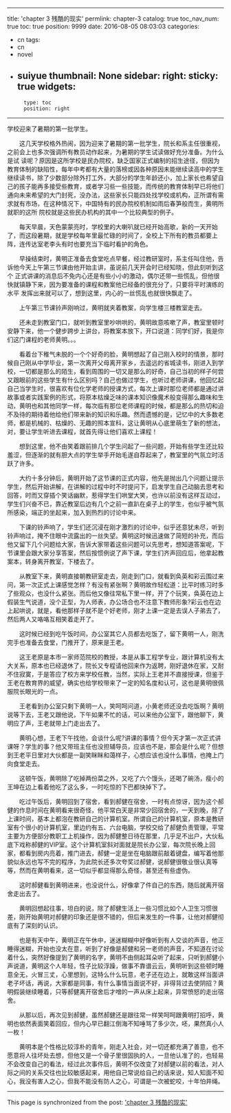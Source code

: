 
---
title: 'chapter 3 残酷的现实'
permlink: chapter-3
catalog: true
toc_nav_num: true
toc: true
position: 9999
date: 2016-08-05 08:03:03
categories:
- cn
tags:
- cn
- novel
- suiyue
thumbnail: None
sidebar:
    right:
        sticky: true
widgets:
    -
        type: toc
        position: right
---


学校迎来了暑期的第一批学生。

　　这几天学校格外热闹，因为迎来了暑期的第一批学生，院长和系主任很重视，之前会上也多次强调所有教员动作起来，为暑期的学生试读做好充分准备。为什么是试 读呢？原因是这所学校是民办院校，缺乏国家正式编制的招生途径，但因为教育体制的缺陷性，每年中考都有大量的落榜或因各种原因未能继续读高中的学生继续读书，除了少数部分除外打工外，大部分的学生年龄还小，加上家长也希望自己的孩子能再多接受些教育，或者学习些一些技能，而传统的教育体制早已将他们通向未来希望的大门封死，没办法，这些家长只能四处找学校或机构，正所谓有需求就有市场，在这种情况下，中国特有的民办院校机制如雨后春笋般而生，黄明所就职的这所 院校就是这些民办机构的其中一个比较典型的例子。

　　每天早晨，天色蒙蒙亮时，学校里的大喇叭就已经开始高歌，新的一天开始了，而这段暑期，就是学校每年里最忙碌的时间了，全校上下所有的教员都要上阵，连传达室老李头有时也要充当下临时看护的角色。

　　早操结束时，黄明正准备去食堂吃点早餐，经过教研室时，系主任叫住他，告诉他今天上午第三节课由他开始主讲，虽说前几天开会时已经知晓，但此刻听到这个 正式讲课的消息后不免内心还是有些小小的激动，偶尔还带一些慌乱，但他很快就镇静下来，因为要准备的课程和教案他已经备的很充分了，只要将平时演练的水平 发挥出来就可以了，想到这里，内心的一丝慌乱也就很快飘走了。

　　上午第三节课铃声刚响过，黄明就夹着教案，向学生楼三楼教室走去。

　　还未走到教室门口，就听到教室里吵哄哄的，黄明故意咳嗽了声，教室里顿时安静下来，他一个健步跨步上讲台，将教案本放下，开口说道：同学们好，我是你们这门课程的老师黄明。。。

　　看着台下稚气未脱的一个个好奇的脸，黄明想起了自己刚入校时的情景，那时候自己刚从中学毕业，第一次离开父母离开家乡，去遥远的省城读书，刚进入到学校，一切都是那么的陌生，看到周围的一切又是那么的好奇，自己当初的样子何尝又跟眼前的这些学生有什么区别吗？自己也做过学生，也听过老师讲课，他回忆起自己当学生时，很喜欢有位化学老师的授课方式，每次上课时那位老师都是通过讲故事或者实践案例的形式，将原本枯燥乏味的课本知识像魔术般变得那么趣味和生动，黄明也和其他同学一样，每次临有那位老师课程的时候，都是那么的热切和迫不及待的期待着他给他们带来新的知识和乐趣。然而遗憾的是，记忆中的大多数老师，都是机械的、枯燥的、无趣的照本宣科，这让黄明从心底里萌生了新的想法，对，要让学生听进去课程，就首先得让他们喜欢上课程！

　　想到这里，他不由笑着跟前排几个学生问起了一些问题，开始有些学生还比较羞涩，但逐渐的就有胆大点的学生举手开始毛遂自荐起来了，教室里的气氛立时活跃了许多。

　　大约十多分钟后，黄明开始了这节课的正式内容，他先是抛出几个问题让提示学生，然后开始讲解，在讲解的过程中时不时提问下，启发学生自己动脑去思考和回答，时而又穿插个笑话幽默，惹得学生们哄堂大笑，也许以前没有这样互动过，学生们兴奋不已，靠近教室后边有几个之前一直趴在桌子上的学生，也似乎被气氛所感染，端正的坐起来，加入到热烈的讨论中来。

　　下课的铃声响了，学生们还沉浸在刚才激烈的讨论中，似乎还意犹未尽，听到铃声响过，掩不住眼中流露出的一丝失望。黄明这时候迅速做了简短的补充，而后他又留下几个问题给大家，告诉大家带着这些问题可以先思考，想知道答案呢，下节课里会跟大家分享答案，然后按惯例说了声下课，学生们齐声回应后，他拿起教案本，转身离开教室，下楼去了。

　　从教室下来，黄明直接朝教研室走去，刚走到门口，就看到奂英和彩云围过来问，第一次正式上课感觉怎样？有没有紧张啊？黄明故作轻松道：比平时练习时多了些观众，也没什么紧张。而后他又像往常私下里一样，开了个玩笑，奂英在边上假装生气说道，没个正型，为人师表，办公场合也不注意下教师形象?彩云也在边上起哄说，就是，看他那样子就不是个好老师，刚才上课一定是去误人子弟去了，然后两人又咯咯互相笑着走开了。

　　这时候已经到吃午饭时间，办公室其它人员都去吃饭了，留下黄明一人，刚洗完手也准备去食堂，门推开了，原来是王老。

　　这王老原是本市一家师范院校的教授，本是从事工程学专业，跟计算机没有太大关系，原本也已经退休了，院长又专程请他回来作为返聘，刚好退休在家，又耐不住寂寞，于是答应了校方来学校任教，当然，实际上王老并不直接授课，但鉴于王老在教育界的威望，确实也给学校带来了一定的知名度和认可，这也是黄明很佩服院长眼光的一点。

　　王老看到办公室只剩下黄明一人，笑呵呵问道，小黄老师还没去吃饭啊？黄明说等下去，王老又跟他说，下午如果不忙的话，可以来他办公室下，跟他聊下，黄明应了声，王老就带上门走出去了。

　　黄明心想，王老下午找他，会谈什么呢?讲课的事情？但今天才第一次正式讲课呀？学生的事？他又带班主任也没担辅导员，应该也不是，那会是什么呢？但想到王老平日里对大伙都是一副笑眯眯和蔼样子，心想应该也没什么事情，也掩上门向食堂走去。

　　这顿午饭，黄明除了吃掉两份菜之外，又吃了六个馒头，还喝了碗汤，瘦小的王坤在边上看着他吃了这么多，一时吃惊的下巴都快掉下了。

　　吃过午饭后，黄明回到了宿舍，看到郝健在宿舍，一时有点惊讶，因为这个郝健的作息时间在黄明看来很奇怪，他平常白天是非常少回宿舍的，一天到晚，除了上课时间，基本上都泡在教研自己的计算机室。所谓自己的计算机室，原本是教研室有个很小的计算机室，里边约有五、六台电脑，学校交给了郝健负责管理，平常主要为方便部分教职工上机操作，因为郝健整日待在那里，几乎足不出户，大伙私底下戏称郝健的VIP室。这个计算机室斜对面就是院长办公室，每次院长晚上回家，都看到房内亮着，推门进去，郝健一定是坐在电脑跟前敲着键盘，编写着他那貌似永远也写不完的程序，为此院长还多次夸奖过郝健，说郝健很敬业很认真等等，然而在黄明看来，这一切似乎都显得那么奇怪，甚至还有些虚伪。

　　这时郝健看到黄明进来，也没说什么，好像拿了件自己的东西，随后就离开宿舍走出去了。

　　黄明回想起往事，坦白的说，除了郝健生活上一些习惯比如个人卫生习惯很差，刚开始黄明对郝健的印象还是很不错的，但后来发生的一件事，让他对郝健彻底有了深刻的认识。

　　也是有天中午，黄明正在午休中，迷迷糊糊中好像听到有人交谈的声音，他正睡得迷糊，开始也没太在意，听到了好像是郝健和另一老师的声音，不知道在讨论着什么，突然好像提到了黄明的名字，黄明不由侧起耳朵听了起来，只听到郝健小声说道，黄明这个人年轻，性子比较浮躁，做事不靠谱云云，黄明听到这些顿时睡意全无，火冒三丈，心里想到，这特么什么玩意，老子还在边上，就敢这样当面讲老子坏话，再说，大家都是同事，有什么事情当面说不好，非得背过去使阴招？黄明假装继续睡着，只等郝健离开宿舍后才噌的一声从床上起来，异常愤怒的走出宿舍。

　　从那以后，再次见到郝健，虽然郝健还是跟往常一样笑呵呵跟黄明打招呼，黄明也依然表面笑着回应，但内心早已翻江倒海不知唾骂了多少次，呸，果然真小人一枚！

　　黄明本是个性格比较淳朴的青年，刚走入社会，对一切还都充满了善意，也不愿意将人往坏处去想，但他又是一个骨子里很固执的人，一旦他认准了的，也轻易不会改变自己的看法，经过此次事件后，黄明不仅改变了对郝健以前的看法，对人际之间的关系交往也比较敏感起来，用他自己常说给自己的话来说，知人知面不知心，我没有害人之心，但我不能没有防人之心，可谓是一次被蛇咬，十年怕井绳。

- - -

This page is synchronized from the post: ['chapter 3 残酷的现实'](https://steemit.com/@rivalhw/chapter-3)
